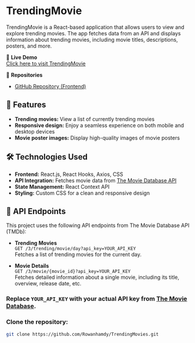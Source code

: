 # TrendingMovie

TrendingMovie is a React-based application that allows users to view and explore trending movies. The app fetches data from an API and displays information about trending movies, including movie titles, descriptions, posters, and more.

🚀 **Live Demo**  
[Click here to visit TrendingMovie](https://rowanhamdy.github.io/TrendingMovie/)

📂 **Repositories**  
- [GitHub Repository (Frontend)](https://github.com/Rowanhamdy/TrendingMovies)

## 📑 Features

- **Trending movies:** View a list of currently trending movies
- **Responsive design:** Enjoy a seamless experience on both mobile and desktop devices
- **Movie poster images:** Display high-quality images of movie posters

## 🛠️ Technologies Used

- **Frontend:** React.js, React Hooks, Axios, CSS
- **API Integration:** Fetches movie data from [The Movie Database API](https://www.themoviedb.org/documentation/api)
- **State Management:** React Context API
- **Styling:** Custom CSS for a clean and responsive design

## 📌 API Endpoints

This project uses the following API endpoints from The Movie Database API (TMDb):

- **Trending Movies**  
  `GET /3/trending/movie/day?api_key=YOUR_API_KEY`  
  Fetches a list of trending movies for the current day.

- **Movie Details**  
  `GET /3/movie/{movie_id}?api_key=YOUR_API_KEY`  
  Fetches detailed information about a single movie, including its title, overview, release date, etc.

### Replace `YOUR_API_KEY` with your actual API key from [The Movie Database](https://www.themoviedb.org/).



### Clone the repository:
```bash
git clone https://github.com/Rowanhamdy/TrendingMovies.git

